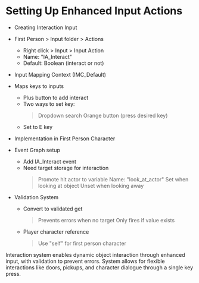 # Setting Up Enhanced Input Actions

* Creating Interaction Input
 * First Person > Input folder > Actions
   - Right click > Input > Input Action
   - Name: "IA_Interact"
   - Default: Boolean (interact or not)

* Input Mapping Context (IMC_Default)
 * Maps keys to inputs
   - Plus button to add interact
   - Two ways to set key:
     > Dropdown search
     > Orange button (press desired key)
   - Set to E key

* Implementation in First Person Character
 * Event Graph setup
   - Add IA_Interact event
   - Need target storage for interaction
     > Promote hit actor to variable
     > Name: "look_at_actor"
     > Set when looking at object
     > Unset when looking away

 * Validation System
   - Convert to validated get
     > Prevents errors when no target
     > Only fires if value exists
   - Player character reference
     > Use "self" for first person character

Interaction system enables dynamic object interaction through enhanced input, with validation to prevent errors. System allows for flexible interactions like doors, pickups, and character dialogue through a single key press.
